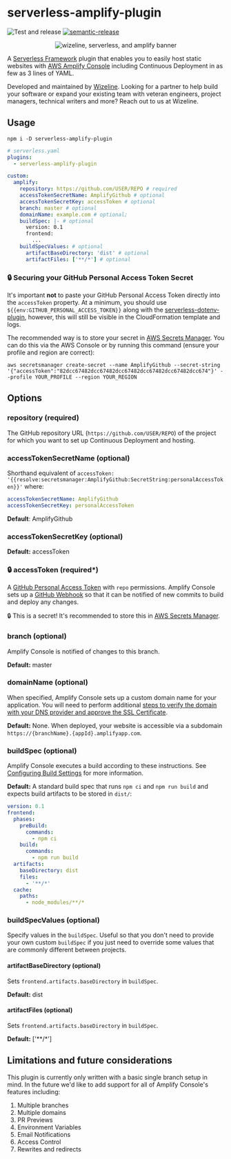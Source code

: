# serverless-amplify-plugin

![Test and release](https://github.com/wizeline/serverless-amplify-plugin/workflows/Test%20and%20release/badge.svg) [![semantic-release](https://img.shields.io/badge/%20%20%F0%9F%93%A6%F0%9F%9A%80-semantic--release-e10079.svg)](https://github.com/semantic-release/semantic-release)

<p align="center">
  <img src="https://raw.githubusercontent.com/wizeline/serverless-amplify-plugin/master/wizeline-amplify-serverless-banner.png" alt="wizeline, serverless, and amplify banner">
</p>

A <a href="https://serverless.com/" target="_blank">Serverless Framework</a> plugin that enables you to easily host static websites with <a href="https://aws.amazon.com/amplify/console/" target="_blank">AWS Amplify Console</a> including Continuous Deployment in as few as 3 lines of YAML.

Developed and maintained by <a href="https://www.wizeline.com/" target="_blank">Wizeline</a>. Looking for a partner to help build your software or expand your existing team with veteran engineers, project managers, technical writers and more? Reach out to us at Wizeline.

## Usage

```shell
npm i -D serverless-amplify-plugin
```

```yaml
# serverless.yaml
plugins:
  - serverless-amplify-plugin

custom:
  amplify:
    repository: https://github.com/USER/REPO # required
    accessTokenSecretName: AmplifyGithub # optional
    accessTokenSecretKey: accessToken # optional
    branch: master # optional
    domainName: example.com # optional;
    buildSpec: |- # optional
      version: 0.1
      frontend:
        ...
    buildSpecValues: # optional
      artifactBaseDirectory: 'dist' # optional
      artifactFiles: ['**/*'] # optional
```

### 🔒 Securing your GitHub Personal Access Token Secret

It's important **not** to paste your GitHub Personal Access Token directly into the `accessToken` property. At a minimum, you should use `${{env:GITHUB_PERSONAL_ACCESS_TOKEN}}` along with the <a href="serverless-dotenv-plugin" target="_blank">serverless-dotenv-plugin</a>, however, this will still be visible in the CloudFormation template and logs.

The recommended way is to store your secret in <a href="https://aws.amazon.com/secrets-manager/" target="_blank">AWS Secrets Manager</a>. You can do this via the AWS Console or by running this command (ensure your profile and region are correct):

```shell
aws secretsmanager create-secret --name AmplifyGithub --secret-string '{"accessToken":"82dcc67482dcc67482dcc67482dcc67482dcc67482dcc674"}' --profile YOUR_PROFILE --region YOUR_REGION
```

## Options

### repository (required)

The GitHub repository URL (`https://github.com/USER/REPO`) of the project for which you want to set up Continuous Deployment and hosting.

### accessTokenSecretName (optional)

Shorthand equivalent of `accessToken: '{{resolve:secretsmanager:AmplifyGithub:SecretString:personalAccessToken}}'` where:

```yaml
accessTokenSecretName: AmplifyGithub
accessTokenSecretKey: personalAccessToken
```

**Default**: AmplifyGithub

### accessTokenSecretKey (optional)

**Default:** accessToken

### 🔒 accessToken  (required*)

A <a href="https://help.github.com/en/github/authenticating-to-github/creating-a-personal-access-token-for-the-command-line" target="_blank">GitHub Personal Access Token</a> with `repo` permissions. Amplify Console sets up a <a href="https://developer.github.com/webhooks/" target="_blank">GitHub Webhook</a> so that it can be notified of new commits to build and deploy any changes.

🔒 This is a secret! It's recommended to store this in <a href="https://aws.amazon.com/secrets-manager/" target="_blank">AWS Secrets Manager</a>.

### branch (optional)

Amplify Console is notified of changes to this branch.

**Default:** master

### domainName (optional)

When specified, Amplify Console sets up a custom domain name for your application. You will need to perform additional <a href="https://docs.aws.amazon.com/amplify/latest/userguide/howto-third-party-domains.html" target="_blank">steps to verify the domain with your DNS provider and approve the SSL Certificate</a>.

**Default:** None. When deployed, your website is accessible via a subdomain `https://{branchName}.{appId}.amplifyapp.com`.

### buildSpec (optional)

Amplify Console executes a build according to these instructions. See <a href="https://docs.aws.amazon.com/amplify/latest/userguide/build-settings.html" target="_blank">Configuring Build Settings</a> for more information.

**Default:** A standard build spec that runs `npm ci` and `npm run build` and expects build artifacts to be stored in `dist/`:

```yaml
version: 0.1
frontend:
  phases:
    preBuild:
      commands:
        - npm ci
    build:
      commands:
        - npm run build
  artifacts:
    baseDirectory: dist
    files:
      - '**/*'
  cache:
    paths:
      - node_modules/**/*
```

### buildSpecValues (optional)

Specify values in the `buildSpec`. Useful so that you don't need to provide your own custom `buildSpec` if you just need to override some values that are commonly different between projects.

#### artifactBaseDirectory (optional)

Sets `frontend.artifacts.baseDirectory` in `buildSpec`.

**Default:** dist

#### artifactFiles (optional)

Sets `frontend.artifacts.baseDirectory` in `buildSpec`.

**Default:** ['**/*']

## Limitations and future considerations

This plugin is currently only written with a basic single branch setup in mind. In the future we'd like to add support for all of Amplify Console's features including:

1. Multiple branches
2. Multiple domains
3. PR Previews
4. Environment Variables
5. Email Notifications
6. Access Control
7. Rewrites and redirects